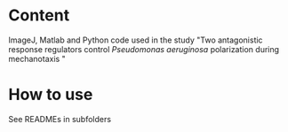 # Content
ImageJ, Matlab and Python code used in the study "Two antagonistic response regulators control <em>Pseudomonas aeruginosa</em> polarization during mechanotaxis "

# How to use

See READMEs in subfolders

